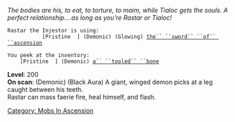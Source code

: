 *The bodies are his, to eat, to torture, to maim, while Tialoc gets the
souls. A perfect relationship....as long as you're Rastar or Tialoc!*

`Rastar the Injestor is using:`  
<wielded>`           [Pristine  ] (Demonic) (Glowing) `[`the`` ``sword`` ``of`` ``ascension`](Sword_Of_Ascension "wikilink")

`You peek at the inventory:`  
`    [Pristine  ] (Demonic) `[`a`` ``tooled`` ``bone`](Tooled_Bone "wikilink")

**Level**: 200  
**On scan**: (Demonic) (Black Aura) A giant, winged demon picks at a leg
caught between his teeth.  
Rastar can mass faerie fire, heal himself, and flash.

[Category: Mobs In Ascension](Category:_Mobs_In_Ascension "wikilink")
